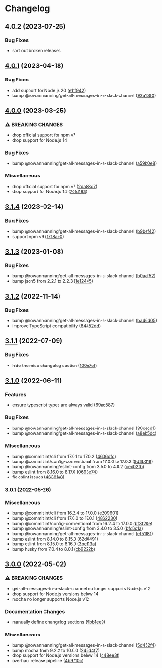 # Changelog

## 4.0.2 (2023-07-25)


### Bug Fixes

* sort out broken releases

## [4.0.1](https://github.com/rowanmanning/get-all-emoji-in-a-slack-channel/compare/v4.0.0...v4.0.1) (2023-04-18)


### Bug Fixes

* add support for Node.js 20 ([e11f942](https://github.com/rowanmanning/get-all-emoji-in-a-slack-channel/commit/e11f942b76b25dd78d5555735adc98dc04b37dad))
* bump @rowanmanning/get-all-messages-in-a-slack-channel ([92a1590](https://github.com/rowanmanning/get-all-emoji-in-a-slack-channel/commit/92a1590a90d538b0145a494c7ac51b17b93cc628))

## [4.0.0](https://github.com/rowanmanning/get-all-emoji-in-a-slack-channel/compare/v3.1.4...v4.0.0) (2023-03-25)


### ⚠ BREAKING CHANGES

* drop official support for npm v7
* drop support for Node.js 14

### Bug Fixes

* bump @rowanmanning/get-all-messages-in-a-slack-channel ([a59b0e8](https://github.com/rowanmanning/get-all-emoji-in-a-slack-channel/commit/a59b0e83e113861a83efeea8cd11b9430a5d1c63))


### Miscellaneous

* drop official support for npm v7 ([2da88c7](https://github.com/rowanmanning/get-all-emoji-in-a-slack-channel/commit/2da88c75f4e0a7c0ef4ea994ecb08227d1cc65c2))
* drop support for Node.js 14 ([70fd193](https://github.com/rowanmanning/get-all-emoji-in-a-slack-channel/commit/70fd193f7068ea1d61dae9e536cf1b66f548a0b9))

## [3.1.4](https://github.com/rowanmanning/get-all-emoji-in-a-slack-channel/compare/v3.1.3...v3.1.4) (2023-02-14)


### Bug Fixes

* bump @rowanmanning/get-all-messages-in-a-slack-channel ([b9bef42](https://github.com/rowanmanning/get-all-emoji-in-a-slack-channel/commit/b9bef42564e0202b713b4232590929a20f38f993))
* support npm v9 ([f718ae0](https://github.com/rowanmanning/get-all-emoji-in-a-slack-channel/commit/f718ae0e34388d3587a45a4b35eb106e1354649a))

## [3.1.3](https://github.com/rowanmanning/get-all-emoji-in-a-slack-channel/compare/v3.1.2...v3.1.3) (2023-01-08)


### Bug Fixes

* bump @rowanmanning/get-all-messages-in-a-slack-channel ([b0aaf52](https://github.com/rowanmanning/get-all-emoji-in-a-slack-channel/commit/b0aaf527a1eeea0ef0859fc17d2b29b9a99dc11e))
* bump json5 from 2.2.1 to 2.2.3 ([1e12445](https://github.com/rowanmanning/get-all-emoji-in-a-slack-channel/commit/1e12445633ed05d2856f47031a59cb45e0f71c70))

## [3.1.2](https://github.com/rowanmanning/get-all-emoji-in-a-slack-channel/compare/v3.1.1...v3.1.2) (2022-11-14)


### Bug Fixes

* bump @rowanmanning/get-all-messages-in-a-slack-channel ([ba46d05](https://github.com/rowanmanning/get-all-emoji-in-a-slack-channel/commit/ba46d0597f3f0c16f8270be6e4de3fe845c2ddc2))
* improve TypeScript compatibility ([64452dd](https://github.com/rowanmanning/get-all-emoji-in-a-slack-channel/commit/64452ddccb7b09fbd4dd57e46336af3d1ef910bd))

## [3.1.1](https://github.com/rowanmanning/get-all-emoji-in-a-slack-channel/compare/v3.1.0...v3.1.1) (2022-07-09)


### Bug Fixes

* hide the misc changelog section ([100e7ef](https://github.com/rowanmanning/get-all-emoji-in-a-slack-channel/commit/100e7efeebd71536467a72368158a73f903427ac))

## [3.1.0](https://github.com/rowanmanning/get-all-emoji-in-a-slack-channel/compare/v3.0.1...v3.1.0) (2022-06-11)


### Features

* ensure typescript types are always valid ([69ac587](https://github.com/rowanmanning/get-all-emoji-in-a-slack-channel/commit/69ac587fe52b088e79fd0f6e986049f60b8282dc))


### Bug Fixes

* bump @rowanmanning/get-all-messages-in-a-slack-channel ([30cecd1](https://github.com/rowanmanning/get-all-emoji-in-a-slack-channel/commit/30cecd1d603a790f2b6eacb2dc2c99cc58182d08))
* bump @rowanmanning/get-all-messages-in-a-slack-channel ([a8eb5dc](https://github.com/rowanmanning/get-all-emoji-in-a-slack-channel/commit/a8eb5dc08e98a0e70528fa94bff48633d7bd2992))


### Miscellaneous

* bump @commitlint/cli from 17.0.1 to 17.0.2 ([4606dfc](https://github.com/rowanmanning/get-all-emoji-in-a-slack-channel/commit/4606dfc51a0667c5629e6ab963bb6237fa1d4643))
* bump @commitlint/config-conventional from 17.0.0 to 17.0.2 ([9d3b319](https://github.com/rowanmanning/get-all-emoji-in-a-slack-channel/commit/9d3b319895d919189a55a4715ed24af63cf051bf))
* bump @rowanmanning/eslint-config from 3.5.0 to 4.0.2 ([ced02fb](https://github.com/rowanmanning/get-all-emoji-in-a-slack-channel/commit/ced02fb737d6fd684384668475b58c2f835c28e9))
* bump eslint from 8.16.0 to 8.17.0 ([0693e74](https://github.com/rowanmanning/get-all-emoji-in-a-slack-channel/commit/0693e74fa89cd79a952f188a21926cd638eafd26))
* fix eslint issues ([46381a8](https://github.com/rowanmanning/get-all-emoji-in-a-slack-channel/commit/46381a88a34f3239d1590ff5add26c7aaa1a1830))

### [3.0.1](https://github.com/rowanmanning/get-all-emoji-in-a-slack-channel/compare/v3.0.0...v3.0.1) (2022-05-26)


### Miscellaneous

* bump @commitlint/cli from 16.2.4 to 17.0.0 ([e209601](https://github.com/rowanmanning/get-all-emoji-in-a-slack-channel/commit/e20960138d1c7f1ea69359f4347df51ba29010f6))
* bump @commitlint/cli from 17.0.0 to 17.0.1 ([4862230](https://github.com/rowanmanning/get-all-emoji-in-a-slack-channel/commit/4862230cbb43cb5e4f34fdbe677311e5f64c49ef))
* bump @commitlint/config-conventional from 16.2.4 to 17.0.0 ([bf3f20e](https://github.com/rowanmanning/get-all-emoji-in-a-slack-channel/commit/bf3f20ef6a68de63550c395a95be61774786a68f))
* bump @rowanmanning/eslint-config from 3.4.0 to 3.5.0 ([bfd6c1a](https://github.com/rowanmanning/get-all-emoji-in-a-slack-channel/commit/bfd6c1add2d0c5ba4e4676f213e3e6cb0fb35c91))
* bump @rowanmanning/get-all-messages-in-a-slack-channel ([ef51f81](https://github.com/rowanmanning/get-all-emoji-in-a-slack-channel/commit/ef51f81cad2a1405d14025322e47842a4330b0b0))
* bump eslint from 8.14.0 to 8.15.0 ([62d0491](https://github.com/rowanmanning/get-all-emoji-in-a-slack-channel/commit/62d049134e2ca38bc82c403b7316dba064305ba4))
* bump eslint from 8.15.0 to 8.16.0 ([3bef13a](https://github.com/rowanmanning/get-all-emoji-in-a-slack-channel/commit/3bef13a4444c04242f4b5c9d7b46d1a88fde01f8))
* bump husky from 7.0.4 to 8.0.1 ([cb9222b](https://github.com/rowanmanning/get-all-emoji-in-a-slack-channel/commit/cb9222bb94d5429cf506161f4c35d6e905352355))

## [3.0.0](https://github.com/rowanmanning/get-all-emoji-in-a-slack-channel/compare/v2.1.0...v3.0.0) (2022-05-02)


### ⚠ BREAKING CHANGES

* get-all-messages-in-a-slack-channel no longer supports Node.js v12
* drop support for Node.js versions below 14
* mocha no longer supports Node.js v12

### Documentation Changes

* manually define changelog sections ([9bb1ee9](https://github.com/rowanmanning/get-all-emoji-in-a-slack-channel/commit/9bb1ee9075236d9c3a7cb6fe654cdbb1c4ad65c4))


### Miscellaneous

* bump @rowanmanning/get-all-messages-in-a-slack-channel ([5d452f4](https://github.com/rowanmanning/get-all-emoji-in-a-slack-channel/commit/5d452f4e812bc64920962dcfa7e93fd653beefa3))
* bump mocha from 9.2.2 to 10.0.0 ([245d4f7](https://github.com/rowanmanning/get-all-emoji-in-a-slack-channel/commit/245d4f76d727d2d326a9f74d031177c874724d88))
* drop support for Node.js versions below 14 ([448ee3f](https://github.com/rowanmanning/get-all-emoji-in-a-slack-channel/commit/448ee3ff0c80d9b1f62d43cd11330bddb27d2302))
* overhaul release pipeline ([4b9710c](https://github.com/rowanmanning/get-all-emoji-in-a-slack-channel/commit/4b9710c650f6b780190e172192deec0f8b0d0002))
